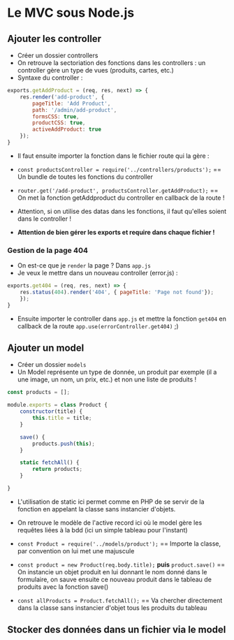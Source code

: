 # Le MVC sous Node.js

## Ajouter les controller

* Créer un dossier controllers
* On retrouve la sectoriation des fonctions dans les controllers : un controller gère un type de vues (produits, cartes, etc.)
* Syntaxe du controller :
```js
exports.getAddProduct = (req, res, next) => {
    res.render('add-product', {
        pageTitle: 'Add Product',
        path: '/admin/add-product',
        formsCSS: true,
        productCSS: true,
        activeAddProduct: true
    });
}
```

* Il faut ensuite importer la fonction dans le fichier route qui la gère :
* `const productsController = require('../controllers/products');` == Un bundle de toutes les fonctions du controller
* `router.get('/add-product', productsController.getAddProduct);` == On met la fonction getAddproduct du controller en callback de la route !

* Attention, si on utilise des datas dans les fonctions, il faut qu'elles soient dans le controller !
* __Attention de bien gérer les exports et require dans chaque fichier !__

### Gestion de la page 404

* On est-ce que je `render` la page ? Dans `app.js`
* Je veux le mettre dans un nouveau controller (error.js) :
```js
exports.get404 = (req, res, next) => {
    res.status(404).render('404', { pageTitle: 'Page not found'});
    });
}
```
* Ensuite importer le controller dans `app.js` et mettre la fonction `get404` en callback de la route `app.use(errorController.get404)` ;)

## Ajouter un model

* Créer un dossier `models`
* Un Model représente un type de donnée, un produit par exemple (il a une image, un nom, un prix, etc.) et non une liste de produits !

```js
const products = [];

module.exports = class Product {
    constructor(title) {
        this.title = title;
    }

    save() {
        products.push(this);
    }

    static fetchAll() {
        return products;
    }

}
```

* L'utilisation de static ici permet comme en PHP de se servir de la fonction en appelant la classe sans instancier d'objets.
* On retrouve le modèle de l'active record ici où le model gère les requêtes liées à la bdd (ici un simple tableau pour l'instant)

* `const Product = require('../models/product');` == Importe la classe, par convention on lui met une majuscule
* `const product = new Product(req.body.title);` __puis__ `product.save()` == On instancie un objet produit en lui donnant le nom donné dans le formulaire, on sauve ensuite ce nouveau produit dans le tableau de produits avec la fonction save()

* `const allProducts = Product.fetchAll();` == Va chercher directement dans la classe sans instancier d'objet tous les produits du tableau

## Stocker des données dans un fichier via le model


